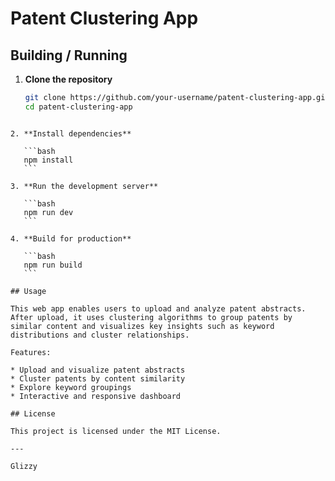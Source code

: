 # Patent Clustering App

## Building / Running

1. **Clone the repository**
   ```bash
   git clone https://github.com/your-username/patent-clustering-app.git
   cd patent-clustering-app
````

2. **Install dependencies**

   ```bash
   npm install
   ```

3. **Run the development server**

   ```bash
   npm run dev
   ```

4. **Build for production**

   ```bash
   npm run build
   ```

## Usage

This web app enables users to upload and analyze patent abstracts. After upload, it uses clustering algorithms to group patents by similar content and visualizes key insights such as keyword distributions and cluster relationships.

Features:

* Upload and visualize patent abstracts
* Cluster patents by content similarity
* Explore keyword groupings
* Interactive and responsive dashboard

## License

This project is licensed under the MIT License.

---

Glizzy

